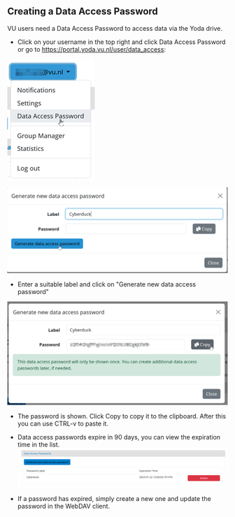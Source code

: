 ## Creating a Data Access Password
VU users need a Data Access Password to access data via the Yoda drive. 

- Click on your username in the top right and click Data Access Password or go to https://portal.yoda.vu.nl/user/data_access:

![Data Access Password menu](screenshots/dap-menu.png)

![Generate Data Access Password](screenshots/dap-generate.png)
- Enter a suitable label and click on "Generate new data access password"

![](screenshots/dap-generate2.png)
- The password is shown. Click Copy to copy it to the clipboard. After this you can use CTRL-v to paste it.

- Data access passwords expire in 90 days, you can view the expiration time in the list.
![](screenshots/dap-list.png)

- If a password has expired, simply create a new one and update the password in the WebDAV client.